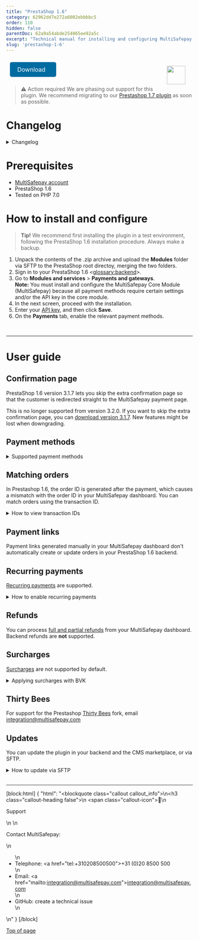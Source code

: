 ```yaml
---
title: "PrestaShop 1.6"
category: 62962dd7e272a6002ebbbbc5
order: 110
hidden: false
parentDoc: 62a9a54abde254065ee92a5c
excerpt: "Technical manual for installing and configuring MultiSafepay's free plugin for Prestashop 1.6."
slug: 'prestashop-1-6'
---
```

<img src="https://raw.githubusercontent.com/MultiSafepay/docs/master/static/logo/Plugins/PrestaShop.svg" width="50" align="right" style="margin: 20px; max-height: 75px"/>

<a class="suggestEdits" style="display: inline-flex; border-radius: 5px; padding: 10px 20px; margin: 10px; font-size: 1rem; background-color: #006ba1; color: #ffffff; text-decoration: none;" href="https://github.com/MultiSafepay/docs/raw/master/static/plugin-downloads/prestashop-1-6/Plugin_PrestaShop1.6_3.7.1.zip" target="_self"><span>Download</span><i class="icon icon-download" style="margin-left: 0.6em;"> </i></a>

> ⚠️ Action required
> We are phasing out support for this plugin. We recommend migrating to our [Prestashop 1.7 plugin](/docs/prestashop-1-7/) as soon as possible.

# Changelog

<details id="changelog">
<summary>Changelog</summary>
<br>

**3.7.1**
Release date: Jan 7, 2022

**Changed**
PLGPRSS-423: Rename Client class to MultiSafepayClient to avoid conflict with third party modules

---

**3.7.0**
Release date: Nov 25, 2021

**Added**
- DAVAMS-232: Add support for in3 payment method
- PLGPRSS-420: Add payment component support for Credit Card payment method
- PLGPRSS-409: Add support for gift products within the Shopping Cart object
- PLGPRSS-406: Add support for Good4fun gift card

**Fixed**
- PLGPRSS-414: Fix locale code when submit the Order Request, which was generating errors in case payment address code of the customer is different from the language selected

**Changed**
- PLGPRSS-408: When a payment is cancelled, the shopping cart will not be emptied
- DAVAMS-314: Rebrand Klarna with new logo
- DAVAMS-298: Rebrand Direct Bank Transfer as Request to Pay

---

**3.6.0**
Release date: Jul 21, 2020

**Added**
- DAVAMS-269: Add CBC payment method

**Changed**
- DAVAMS-213: Add track & trace to shipment request
- PLGPRSS-404: Set order to status shipped for all payment methods

---

**3.5.0**
Release date: Apr 9, 2020

**Added**
- PLGPRSS-344: Add AfterPay

**Fixed**
- PLGPRSS-396: Correct spelling of ING Home'Pay
- PLGPRSS-397: Fix incorrect gateway code for ING Home'Pay

---

**3.4.0**
Release date: Apr 2, 2020

**Added**
- PLGPRSS-400: Add Apple Pay
- PLGPRSS-399: Add Direct Bank Transfer (Request to Pay)

---

**3.3.0**
Release date: Feb 26, 2020

**Fixed**
- PLGPRSS-309: Prevent multiple transactions being created for the same order
- PLGPRSS-391: Prevent duplicated orders by adding file locking
- PLGPRSS-267: Mobile presentation of payment methods is not fully responsive

**Changed**
- PLGPRSS-190: Send shopping cart data for all payment methods
- PLGPRSS-352: Improve parsing of address into street and apartment

---

**3.2.0**
Release date: Nov 8, 2017

**Improvements**
- Add gift card Givacard.
- Error-messages are now showed according to the PrestaShop guidelines.
- Order Confirmation screen now also contains the order information.
- Changed the layout for gateways during checkout (iDEAL, Pay After Delivery, Klarna, E-Invoice, Bank transfer).
- Module descriptions are now uniform.
- Critical debug- and error messages are added to the PrestaShop-Logger, wether or not the debug function in the module is enabled.
- Tokenization is included.
- Some small ### Changes to the styling.
- Update translations.
- Changed the way and address is split into street and house number.

**Fixes**
- In some situations, the cart was accidentally emptied.
- The order-confirmation screen was also showed for non-MultiSafepay payment methods.

**Changes**
- Removed the configuration option for by-passing the order-confirmation screen. This because the order-confirmation screen is default PrestaShop behaviour and mandatory for some payment methods.
- Removed the configuration option for HTTP or HTTPS since this was added in the past for one merchant having some issues.
- Removed the lock mechanism in the offline-action script. Since this was unnecessary.

---

**3.1.7**
Release date: Sept 8, 2017

**Improvements**
- Add ING Home'Pay as payment method.
- Add BKC as payment method.
- Add Belfius as payment method.
- Update Dutch translation-files.
- Resized all payment logos.
- Removed underscore in the name of all gift cards.
- Adjust birthdate to correct layout for Klarna and Pay After Delivery.
- Removed own order-confirmation.tpl and use PrestaShop default.

**Fixes**
- Customer is now correct redirected to the order-confirmation page.
- Check whether or not update order status failed sometimes.
- Confirmation-form for PaySafecard was not loaded due to a misspelled filename.
- When using the Connect gateway the button for 'All payment methods' was not available.
- Shipping methods where selected based on language-code instead of country-code.
- When using the CreditCard gateway the customer wasn't redirect to the correct payment-page.
- In exceptional cases no order was created due to an invalid security-key.
- FastCheckout failed in updating the order status.
- FastCheckout did not support Free shipping.
- Transaction-ID was not always included in the order.
- Free Shipping information was not included in the transaction.

**Changes**
- Removed support for BVKPayment for FastCheckout. as this can configured within your MultiSafepay dashboard.

---

**3.1.5**
Release date: May 12, 2017

**Improvements**
- New logo for Mastercard.
- Add PaySafeCard as payment method.

**Fixes**
- Order confirmation screen is now also showed when option 'Moment of order creation' is set to 'After order is paid in full'
- The system will try for maximal 10 seconds to check if transaction is paid.
- If failed (for example Bank transfer) the order history page is showed as fallback.
- Fixed issue for support of BVKPayment module.

---

**3.1.4**
Release date: Dec 20, 2016

**Improvements**
- MultiSafepay notices and error messages are now shown in the webshop (front-end).
- Added input field placeholders for the payment methods Klarna and Pay After Delivery.

**Fixes**
- Added a lock mechanism to prevent the creation of duplicate orders due to multiple Notification URL calls taking place in quick succession.

**Changes**
- Removed option 'After checkout completed' under the 'at what moment should the order be created' setting, as this option is identical to the 'After order confirmation' option.
- Date of birth provide in the webshop for Klarna and/or E-Invoice is carried over to the Payment page.
- Resolved unnecessary debug message #1006 being logged when creating transactions.

---

**3.1.2**
Release date: Nov 23, 2016

**Improvements**
- Added full support for BVK payment fees module; percentages, fixed amounts and combinations are supported.
- Added bundled gift card payment method; the seperate gateways Visa, Mastercard, Maestro and American Express are not visible during checkout.
- Added some translational ### Improvements
- Add extra option in the configuration to select the HTTP / HTTPS protocol to use for Offline Actions.
- Added EPS.
- Added Ferbuy.
- Errors are now shown on the Prestashop storefront.

**Fixes**
- Multiple free shipping methods are now shown correctly instead of just one.
- Fixed issue where the customer was redirected to the order history page instead of the order-confirmation page.

**Changes**
- Removed option 'After checkout completed' under the 'at what moment should the order be created' setting, as this option is identical to the 'After order confirmation' option.
- Checkout fields for Klarna are now mandatory.
- Pay After Delivery fields are now mandatory when using direct Pay After Delivery.

---

**3.1.1**
Release date: Oct 17, 2016

**Improvements**
- Resolved an issue resulting in the wrong calculations being applied for shipping and wrapping taxes.
- A check was added to see whether or not SSL has been enabled in the webshop. Resulting in HTTP301 not occurring when calling the Notification URL.
- A check was added to see if the current plugin version is the latest version available on our website.
- Added support for % fee when using BVKPayment module.
- Added new logo for YourGiftcard.

**Fixes**
- Resolved a bug preventing order's from being created using certain configurations.

**Changes**
- Layout of the configuration screens now have standard PrestaShop design.

---

**3.0.3**
Release date: July 27, 2016

**Fixes**
- Resolved a bug preventing order's from being created using certain configurations.

---

**3.0.2**
Release date: July 12, 2016

**Improvements**
- Orders are now created for initialized Bank transfer payments and uncleared transactions when using the setting; "Only when an order was paid in full".
- Added E-Invoicing as a payment method.
- The PSP ID is added to the order, so it can be used to find the corresponding transaction in your MultiSafepay dashboard.

**Fixes**
- Fixed issue with crypt function were no 'salt' was used. This resulted in a notice when using PHP 5.6 or above.

**Changes**
- Textual ### Changes to the plugin configuration.
- Changed the name and logo "MisterCash" to "Bancontact".

---

**3.0.0**
Release date: Apr 15, 2016

**Improvements**
- The payment method shown in the Fast Checkout orders are now updated to show the payment method eventually used.
- Added (limited) support for the BVK Additional Payment Fees module; payment fees can be applied per payment method.
- Added "daysactive" to the configuration. Orders are cancelled after X number of days when configured.
- An extra configuration option has been added for skipping the default extra confirmation screen before payment.
- Added Dotpay as a payment method.
- Added e-Invoice as a payment method.
- Added tooltips to the configuration options in the plugin.
- Improved the payment logos.
- Added a debug configuration option. Debug output are logged to: 'prestashop_root_directory/log/MultiSafepay.log'.
- Added the following gift cards:

1.	Beautyandwellness
2.	Brouwmarkt
3.	Fashiongiftcard
4.	Fietsenbon
5.	Gezondheidsbon
6.	Goodcard
7.	Jewelstore
8.	Kellygiftcard
9.	Liefcadeaukaart
10.	Nationaletuinbon
11.	Nationaleverwencadeaubon
12.	Parfumcadeaukaart
13.	Parfumnl
14.	Podium
15.	Sportenfit
16.	Webshopgiftcard
17.	Welness-gift card
18.	Wijncadeau
19.	Winkelcheque

**Fixes**
- Order status was not updated in case of a partial refund.
- In specific situations there was still a Payment Error.
- Minor ### Improvements to the iDEAL gateway layout to match the other payment methods.
- Improved translations.
- Changs bank account input field from 10 to 34 characters.

**Changes**
- Removed Babygiftcard.
- In specific situations there was still a Payment Error.
- Order status are no longer removed when uninstalling the core MultiSafepay module, resulting in existing orders maintaining the correct order status.
- This plugin has been rewritten from scratch and uses the JSON API rather than the XML API.
- Changed the Fast Checkout logo.
- The order history page is shown when redirected back to the webshop after a successful payment.

---

**2.1.1**
Release date: Nov 2, 2015

**Improvements**
- Added support for gift card VVV-Bon.
- During installation of the plugin, the order states will not be removed anymore. So old orders remain their correct order status.

**Fixes**
- Order status was not updated in case of a partial refund.
- In specific situations there was still a Payment Error.

---

**2.1.0**

Release date: Oct 8, 2015

**Improvements**

- Added support for the BVK Payments module for the payment method Pay After Delivery.
- MultiSafepay Transaction IDs are now added to, and visible within, the Prestashop order.
- Changed the Fast Checkout button.
- The payment method used to pay for an order is now shown within the order overview.
- The payment hook template now uses the default Prestashop style within the checkout and can be overruled by template overrides.
- Added Fashzoncheque.

**Changes**
- The iDEAL bank list is now shown under the payment method iDEAL, rather than the next step.
- Removed the E-Bon gift card.

**Fixes**
- Resolved double paid/invoice notices.
- Fixed bug to show payment method when the Min and Max amount in the config are equal.
- Fixed undefined index notice warnings.
- Fixed double payment method titles.
- Improved the support of shipping methods, coupons, taxes, free shipping and free products.
- Shipping prices were always handled by Fast Checkout as including tax.

---

**2.0.0**
Release date: Nov 11, 2014

**Improvements**
- Added special NL config files.
- Added Italian language files.
- Added Gateway image for Wallet.
- Added support for Prestashop 1.6.x.
- Added support for erotiekbon.
- Added support for e-bon.
- Added support for degrotespeelgoedwinkel.
- Added support for boekenbon.
- Added support for babygiftcard.
- Added Notification info field to FCO config for when only Fast Checkout is active.
- Added better support for IP6.

**Changes**
- Make some ### Changes to the config screen.
- Updated language files.
- Updated local images.
- Updated lang files ES en FR.

**Fixes**
- Fixed bug with wrong Shipping price calculation.
- Fixed bug to show payment method when the Min and Max amount in the config are equal.

</details>

# Prerequisites

- [MultiSafepay account](/docs/getting-started-guide/)
- PrestaShop 1.6
- Tested on PHP 7.0

# How to install and configure

> **Tip!** We recommend first installing the plugin in a test environment, following the PrestaShop 1.6 installation procedure. Always make a backup.

1. Unpack the contents of the .zip archive and upload the **Modules** folder via SFTP to the PrestaShop root directoy, merging the two folders.
2. Sign in to your PrestaShop 1.6 <<glossary:backend>>.
3. Go to **Modules and services** > **Payments and gateways**.  
    **Note:** You must install and configure the MultiSafepay Core Module (MultiSafepay) because all payment methods require certain settings and/or the API key in the core module.
4. In the next screen, proceed with the installation.
5. Enter your [API key](/docs/sites#site-id-api-key-and-security-code), and then click **Save**.
6. On the **Payments** tab, enable the relevant payment methods.
<br>

---

# User guide

## Confirmation page

PrestaShop 1.6 version 3.1.7 lets you skip the extra confirmation page so that the customer is redirected straight to the MultiSafepay payment page.

This is no longer supported from version 3.2.0. If you want to skip the extra confirmation page, you can [download version 3.1.7](https://github.com/MultiSafepay/docs/raw/master/static/plugin-downloads/prestashop-1-6/Plugin_PrestaShop1.6_3.7.1.zip). New features might be lost when downgrading.

## Payment methods

<details id="supported-payment-methods">
<summary>Supported payment methods</summary>
<br>

- Cards: [All](/docs/cards/)
- Pay later methods: All, except Betaal per Maand
- Wallets: [Alipay](/docs/alipay/), [Apple Pay](/docs/apple-pay/), [PayPal](/docs/paypal/)
- Banking methods: 
    - [Bancontact](/docs/bancontact/)
    - [Bank Transfer](/docs/bank-transfer/)
    - [Belfius](/docs/belfius/)
    - [CBC/KBC](/docs/cbc-kbc/)
    - [Dotpay](/docs/dotpay/)
    - [EPS](/docs/eps/)
    - [Giropay](/docs/giropay/)
    - [iDEAL](/docs/ideal/)
    - [Request to Pay](/docs/request-to-pay/)
    - [SEPA Direct Debit](/docs/sepa-direct-debit/)
    - [Sofort](/docs/sofort/)
- Prepaid cards:
    - Beauty and Wellness gift card
    - Boekenbon
    - Degrotespeelgoedwinkel
    - Fashioncheque
    - Fashion gift card
    - Fietsenbon
    - Gezondheidsbon
    - Good4fun
    - Parfumcadeaukaart
    - Paysafecard
    - Sport en Fit
    - VVV gift card
    - Webshop gift card
    - Wijncadeau
    - Yourgift

</details>

## Matching orders

In Prestashop 1.6, the order ID is generated after the payment, which causes a mismatch with the order ID in your MultiSafepay dashboard. You can match orders using the transaction ID. 

<details id="how-to-view-transaction-ids">
<summary>How to view transaction IDs</summary>
<br>

1. Sign in to your Prestashop 1.6 backend.
2. Go to **Payment** > **Order details**. 

</details>

## Payment links

Payment links generated manually in your MultiSafepay dashboard don't automatically create or update orders in your PrestaShop 1.6 backend.

## Recurring payments

[Recurring payments](/docs/recurring-payments) are supported.

<details id="how-to-enable-recurring-payments">
<summary>How to enable recurring payments</summary>
<br>

1. Sign in to your PrestaShop 1.6 backend. 
2. Go to **Modules and services** > **Modules and services** > **MultiSafepay**.
3. Click **Configure**.
4. Set the **Tokenization** field to **YES**.
5. Click **Save**.

</details>

## Refunds

You can process [full and partial refunds](/docs/refund-payments/) from your MultiSafepay dashboard.  
Backend refunds are **not** supported.

## Surcharges

[Surcharges](/docs/surcharges/) are not supported by default.

<details id="applying-surcharges-with-bvk">
<summary>Applying surcharges with BVK</summary>
<br>

To apply a surcharge or payment fee to a payment method, you can use the third-party [BVK](https://www.bvkyazilim.com/cart/prestashop-modules) package.

The Integration Team will do their best to support you with installing BVK, but bear in mind that it is a third-party package. We can't guarantee perfect compatibility.

> ⚠️ **Attention Dutch merchants** 
> We strongly recommend **not** applying surcharges to pay later methods. This is now considered providing credit under the Wet op het consumentenkrediet and article 7:57 of the Burgerlijk Wetboek, and requires a permit from the Authority for Financial Markets (AFM).

</details>

## Thirty Bees

For support for the Prestashop [Thirty Bees](https://thirtybees.com/blog/what-is-thirty-bees) fork, email <integration@multisafepay.com>

## Updates

You can update the plugin in your backend and the CMS marketplace, or via SFTP.

<details id="how-to-update-via-sftp">
<summary>How to update via SFTP</summary>
<br>

> **Tip!** Make sure you have a backup of your production environment, and that you test the plugin in a staging environment.

1. Download the plugin again above.
2. Follow the Installation and configuration instructions from step 2.

</details>
<br>

---

[block:html]
{
  "html": "<blockquote class=\"callout callout_info\">\n<h3 class=\"callout-heading false\">\n        <span class=\"callout-icon\">💬</span>\n        <p>Support</p>\n    </h3>\n  <p>Contact MultiSafepay:</p>\n  <ul>\n    <li>Telephone: <a href=\"tel:+310208500500\">+31 (0)20 8500 500</a></li>\n    <li>Email: <a href=\"mailto:integration@multisafepay.com\">integration@multisafepay.com</a></li>\n    <li>GitHub: create a technical issue</li>\n  </ul>  \n</blockquote>"
}
[/block]

[Top of page](#)